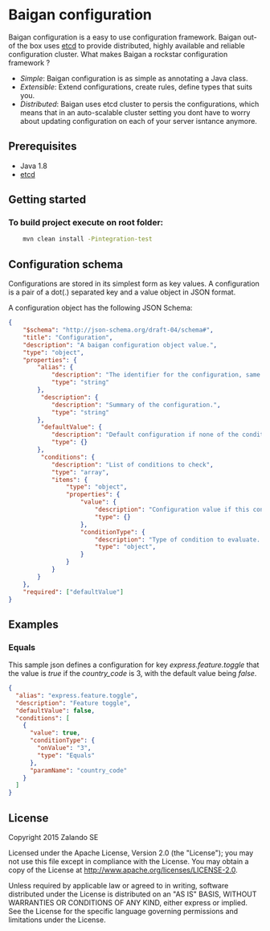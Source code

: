 # Baigan configuration

Baigan configuration is a easy to use configuration framework.
Baigan out-of the box uses [etcd](https://github.com/coreos/etcd) to provide distributed, highly available and reliable configuration cluster.
What makes Baigan a rockstar configuration framework ?

* *Simple*: Baigan configuration is as simple as annotating a Java class.
* *Extensible*: Extend configurations, create rules, define types that suits you.
* *Distributed*: Baigan uses etcd cluster to persis the configurations, which means that in an auto-scalable cluster setting you dont have to worry about updating configuration on each of your server isntance anymore.
 
## Prerequisites
- Java 1.8
- [etcd](https://github.com/coreos/etcd)


## Getting started

### To build project execute on root folder:

```bash
    mvn clean install -Pintegration-test
```
    
## Configuration schema
Configurations are stored in its simplest form as key values.
A configuration is a pair of a dot(.) separated key and a value object in JSON format.

A configuration object has the following JSON Schema:

```json
{
    "$schema": "http://json-schema.org/draft-04/schema#",
    "title": "Configuration",
    "description": "A baigan configuration object value.",
    "type": "object",
    "properties": {
        "alias": {
            "description": "The identifier for the configuration, same as its key.",
            "type": "string"
        },
         "description": {
            "description": "Summary of the configuration.",
            "type": "string"
        },
         "defaultValue": {
            "description": "Default configuration if none of the condition is satisfied.",
            "type": {}
        },
         "conditions": {
            "description": "List of conditions to check",
            "type": "array",
            "items": {
            	"type": "object",
            	"properties": {
                    "value": {
                        "description": "Configuration value if this condition evaluates to true.",
                        "type": {}
                    },
            		"conditionType": {
                        "description": "Type of condition to evaluate. This can be custom defined, with custom defined properties.",
                        "type": "object",
                    }
                }
            }
        }
    },
    "required": ["defaultValue"]
}
```


## Examples


### Equals 
This sample json defines a configuration for key _express.feature.toggle_ that the value is _true_ if the _country_code_ is 3, with the default value being _false_.   

```json
{
  "alias": "express.feature.toggle",
  "description": "Feature toggle",
  "defaultValue": false,
  "conditions": [
    {
      "value": true,
      "conditionType": {
        "onValue": "3",
        "type": "Equals"
      },
      "paramName": "country_code"
    }
  ] 
}
```

## License

Copyright 2015 Zalando SE

Licensed under the Apache License, Version 2.0 (the "License"); you may not use this file except in compliance with the License. You may obtain a copy of the License at http://www.apache.org/licenses/LICENSE-2.0.

Unless required by applicable law or agreed to in writing, software distributed under the License is distributed on an "AS IS" BASIS, WITHOUT WARRANTIES OR CONDITIONS OF ANY KIND, either express or implied. See the License for the specific language governing permissions and limitations under the License.
